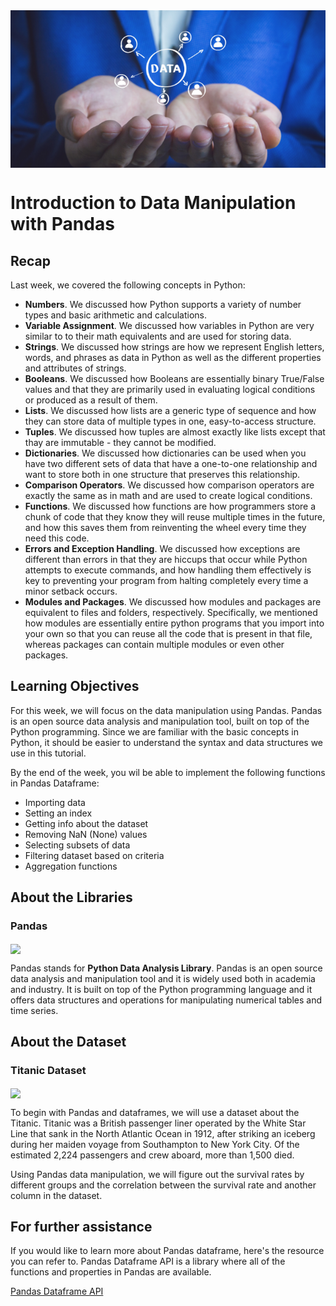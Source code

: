 <img src="assets/data-manipulation-cover.png" align="center">

# Introduction to Data Manipulation with Pandas

## Recap
Last week, we covered the following concepts in Python:
- **Numbers**. We discussed how Python supports a variety of number types and basic arithmetic and calculations.
- **Variable Assignment**. We discussed how variables in Python are very similar to to their math equivalents and are used for storing data.
- **Strings**. We discussed how strings are how we represent English letters, words, and phrases as data in Python as well as the different properties and attributes of strings.
- **Booleans**. We discussed how Booleans are essentially binary True/False values and that they are primarily used in evaluating logical conditions or produced as a result of them.
- **Lists**. We discussed how lists are a generic type of sequence and how they can store data of multiple types in one, easy-to-access structure.
- **Tuples**. We discussed how tuples are almost exactly like lists except that thay are immutable - they cannot be modified.
- **Dictionaries**. We discussed how dictionaries can be used when you have two different sets of data that have a one-to-one relationship and want to store both in one structure that preserves this relationship.
- **Comparison Operators**. We discussed how comparison operators are exactly the same as in math and are used to create logical conditions.
- **Functions**. We discussed how functions are how programmers store a chunk of code that they know they will reuse multiple times in the future, and how this saves them from reinventing the wheel every time they need this code.
- **Errors and Exception Handling**. We discussed how exceptions are different than errors in that they are hiccups that occur while Python attempts to execute commands, and how handling them effectively is key to preventing your program from halting completely every time a minor setback occurs.
- **Modules and Packages**. We discussed how modules and packages are equivalent to files and folders, respectively. Specifically, we mentioned how modules are essentially entire python programs that you import into your own so that you can reuse all the code that is present in that file, whereas packages can contain multiple modules or even other packages.

## Learning Objectives
For this week, we will focus on the data manipulation using Pandas. Pandas is an open source data analysis and manipulation tool, built on top of the Python programming. Since we are familiar with the basic concepts in Python, it should be easier to understand the syntax and data structures we use in this tutorial. 

By the end of the week, you wil be able to implement the following functions in Pandas Dataframe:

- Importing data
- Setting an index
- Getting info about the dataset
- Removing NaN (None) values
- Selecting subsets of data
- Filtering dataset based on criteria
- Aggregation functions

## About the Libraries
### Pandas

<img src="https://github.com/bitprj/DigitalHistory/blob/Narae/Week3-Introduction-to-Open-Data-Importing-Data-and-Basic-Data-Wrangling/assets/icons/pandas.png?raw=1" width="200" align="center"> 

Pandas stands for **Python Data Analysis Library**. Pandas is an open source data analysis and manipulation tool and it is widely used both in academia and industry. It is built on top of the Python programming language and it offers data structures and operations for manipulating numerical tables and time series.


## About the Dataset 
### Titanic Dataset

<img src="https://github.com/bitprj/DigitalHistory/blob/Narae/Week3-Introduction-to-Open-Data-Importing-Data-and-Basic-Data-Wrangling/assets/icons/titanic.png?raw=1" width="300" align="center"> 

To begin with Pandas and dataframes, we will use a dataset about the Titanic. Titanic was a British passenger liner operated by the White Star Line that sank in the North Atlantic Ocean in 1912, after striking an iceberg during her maiden voyage from Southampton to New York City. Of the estimated 2,224 passengers and crew aboard, more than 1,500 died.

Using Pandas data manipulation, we will figure out the survival rates by different groups and the correlation between the survival rate and another column in the dataset.



## For further assistance

If you would like to learn more about Pandas dataframe, here's the resource you can refer to. Pandas Dataframe API is a library where all of the functions and properties in Pandas are available.

[Pandas Dataframe API](https://pandas.pydata.org/pandas-docs/stable/reference/api/pandas.DataFrame.html)
